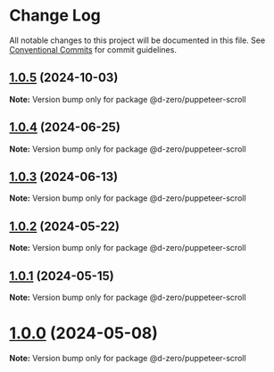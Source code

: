 # Change Log

All notable changes to this project will be documented in this file.
See [Conventional Commits](https://conventionalcommits.org) for commit guidelines.

## [1.0.5](https://github.com/d-zero-dev/tools/compare/@d-zero/puppeteer-scroll@1.0.4...@d-zero/puppeteer-scroll@1.0.5) (2024-10-03)

**Note:** Version bump only for package @d-zero/puppeteer-scroll

## [1.0.4](https://github.com/d-zero-dev/tools/compare/@d-zero/puppeteer-scroll@1.0.3...@d-zero/puppeteer-scroll@1.0.4) (2024-06-25)

**Note:** Version bump only for package @d-zero/puppeteer-scroll

## [1.0.3](https://github.com/d-zero-dev/tools/compare/@d-zero/puppeteer-scroll@1.0.2...@d-zero/puppeteer-scroll@1.0.3) (2024-06-13)

**Note:** Version bump only for package @d-zero/puppeteer-scroll

## [1.0.2](https://github.com/d-zero-dev/tools/compare/@d-zero/puppeteer-scroll@1.0.1...@d-zero/puppeteer-scroll@1.0.2) (2024-05-22)

**Note:** Version bump only for package @d-zero/puppeteer-scroll

## [1.0.1](https://github.com/d-zero-dev/tools/compare/@d-zero/puppeteer-scroll@1.0.0...@d-zero/puppeteer-scroll@1.0.1) (2024-05-15)

**Note:** Version bump only for package @d-zero/puppeteer-scroll

# [1.0.0](https://github.com/d-zero-dev/tools/compare/@d-zero/puppeteer-scroll@1.0.0-alpha.3...@d-zero/puppeteer-scroll@1.0.0) (2024-05-08)

**Note:** Version bump only for package @d-zero/puppeteer-scroll
